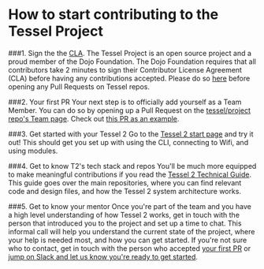 # How to start contributing to the Tessel Project

###1. Sign the the [CLA](http://dojofoundation.org/about/claForm).
The Tessel Project is an open source project and a proud member of the Dojo Foundation. The Dojo Foundation requires that all contributors take 2 minutes to sign their Contributor License Agreement (CLA) before having any contributions accepted. Please do so [here](http://dojofoundation.org/about/claForm) before opening any Pull Requests on Tessel repos.

###2. Your first PR
Your next step is to officially add yourself as a Team Member. You can do so by opening up a Pull Request on the [tessel/project repo's  Team page](https://github.com/tessel/project/blob/master/TEAM.md). Check out [this PR as an example](https://github.com/tessel/project/pull/63).

###3. Get started with your Tessel 2
Go to the [Tessel 2 start page](http://tessel.github.io/t2-start/) and try it out! This should get you set up with using the CLI, connecting to Wifi, and using modules.

###4. Get to know T2's tech stack and repos
You'll be much more equipped to make meaningful contributions if you read the [Tessel 2 Technical Guide](https://github.com/tessel/onboarding/blob/master/T2-TECHNICAL-OVERVIEW.md). This guide goes over the main repositories, where you can find relevant code and design files, and how the Tessel 2 system architecture works.

###5. Get to know your mentor
Once you're part of the team and you have a high level understanding of how Tessel 2 works, get in touch with the person that introduced you to the project and set up a time to chat. This informal call will help you understand the current state of the project, where your help is needed most, and how you can get started. If you're not sure who to contact, get in touch with the person who accepted [your first PR](#3-get-to-know-t2) or [jump on Slack and let us know you're ready to get started](https://tessel-slack.herokuapp.com/).

